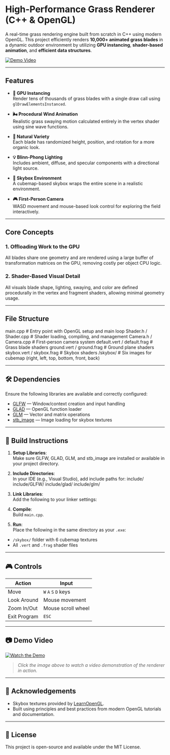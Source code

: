 # High-Performance Grass Renderer (C++ & OpenGL)

A real-time grass rendering engine built from scratch in C++ using modern OpenGL. This project efficiently renders **10,000+ animated grass blades** in a dynamic outdoor environment by utilizing **GPU instancing**, **shader-based animation**, and **efficient data structures**.

[![Demo Video](https://img.youtube.com/vi/f18c91YjxJQ/0.jpg)](https://youtu.be/f18c91YjxJQ)

---

##  Features

- **🚀 GPU Instancing**  
  Render tens of thousands of grass blades with a single draw call using `glDrawElementsInstanced`.

- **🌬️ Procedural Wind Animation**  
  Realistic grass swaying motion calculated entirely in the vertex shader using sine wave functions.

- **🌱 Natural Variety**  
  Each blade has randomized height, position, and rotation for a more organic look.

- **💡 Blinn-Phong Lighting**  
  Includes ambient, diffuse, and specular components with a directional light source.

- **🌌 Skybox Environment**  
  A cubemap-based skybox wraps the entire scene in a realistic environment.

- **🎮 First-Person Camera**  
  WASD movement and mouse-based look control for exploring the field interactively.

---

## Core Concepts

### 1. Offloading Work to the GPU  
All blades share one geometry and are rendered using a large buffer of transformation matrices on the GPU, removing costly per object CPU logic.

### 2. Shader-Based Visual Detail  
All visuals blade shape, lighting, swaying, and color are defined procedurally in the vertex and fragment shaders, allowing minimal geometry usage.

---

##  File Structure

main.cpp # Entry point with OpenGL setup and main loop
Shader.h / Shader.cpp # Shader loading, compiling, and management
Camera.h / Camera.cpp # First-person camera system
default.vert / default.frag # Grass blade shaders
ground.vert / ground.frag # Ground plane shaders
skybox.vert / skybox.frag # Skybox shaders
/skybox/ # Six images for cubemap (right, left, top, bottom, front, back)


---

## 🛠️ Dependencies

Ensure the following libraries are available and correctly configured:

- [GLFW](https://www.glfw.org/) — Window/context creation and input handling  
- [GLAD](https://glad.dav1d.de/) — OpenGL function loader  
- [GLM](https://github.com/g-truc/glm) — Vector and matrix operations  
- [stb_image](https://github.com/nothings/stb) — Image loading for skybox textures

---

## 🧰 Build Instructions

1. **Setup Libraries**:  
   Make sure GLFW, GLAD, GLM, and stb_image are installed or available in your project directory.

2. **Include Directories**:  
   In your IDE (e.g., Visual Studio), add include paths for:
include/
include/GLFW/
include/glad/
include/glm/


3. **Link Libraries**:  
Add the following to your linker settings:



4. **Compile**:  
Build `main.cpp`.

5. **Run**:  
Place the following in the same directory as your `.exe`:
- `/skybox/` folder with 6 cubemap textures  
- All `.vert` and `.frag` shader files

---

## 🎮 Controls

| Action        | Input                |
|---------------|----------------------|
| Move          | `W` `A` `S` `D` keys |
| Look Around   | Mouse movement       |
| Zoom In/Out   | Mouse scroll wheel   |
| Exit Program  | `ESC`                |

---

## 📷 Demo Video

[![Watch the Demo](https://img.youtube.com/vi/f18c91YjxJQ/0.jpg)](https://youtu.be/f18c91YjxJQ)

> *Click the image above to watch a video demonstration of the renderer in action.*

---

## 🙏 Acknowledgements

- Skybox textures provided by [LearnOpenGL](https://learnopengl.com/).  
- Built using principles and best practices from modern OpenGL tutorials and documentation.

---

## 📜 License

This project is open-source and available under the MIT License.


